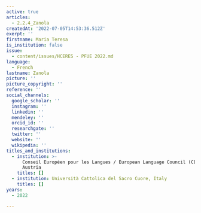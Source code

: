```yaml
---
active: true
articles:
  - 2.2.4_Zanola
createdAt: '2022-07-05T14:53:36.512Z'
exerpt: ''
firstname: Maria Teresa
is_institution: false
issue:
  - content/issues/HCERES - PFUE 2022.md
language:
  - French
lastname: Zanola
picture: ''
picture_copyright: ''
reference: ''
social_channels:
  google_scholar: ''
  instagram: ''
  linkedin: ''
  mendeley: ''
  orcid_id: ''
  researchgate: ''
  twitter: ''
  website: ''
  wikipedia: ''
titles_and_institutions:
  - institution: >-
      Conseil Européen pour les Langues / European Language Council (CEL/ELC),
      Austria
    titles: []
  - institution: Università Cattolica del Sacro Cuore, Italy
    titles: []
years:
  - 2022

---
```

